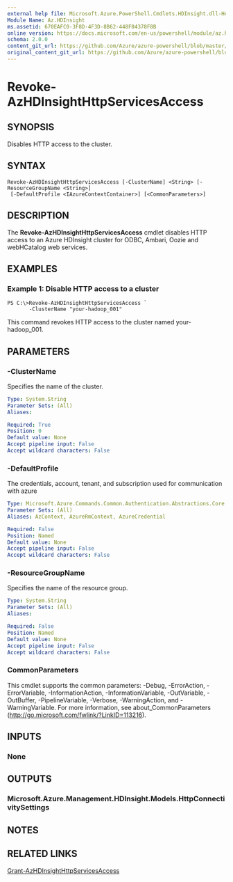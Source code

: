 ```yaml
---
external help file: Microsoft.Azure.PowerShell.Cmdlets.HDInsight.dll-Help.xml
Module Name: Az.HDInsight
ms.assetid: 670EAFC0-3F8D-4F3D-8B62-448F04378F8B
online version: https://docs.microsoft.com/en-us/powershell/module/az.hdinsight/revoke-azhdinsighthttpservicesaccess
schema: 2.0.0
content_git_url: https://github.com/Azure/azure-powershell/blob/master/src/HDInsight/HDInsight/help/Revoke-AzHDInsightHttpServicesAccess.md
original_content_git_url: https://github.com/Azure/azure-powershell/blob/master/src/HDInsight/HDInsight/help/Revoke-AzHDInsightHttpServicesAccess.md
---
```


# Revoke-AzHDInsightHttpServicesAccess

## SYNOPSIS
Disables HTTP access to the cluster.

## SYNTAX

```
Revoke-AzHDInsightHttpServicesAccess [-ClusterName] <String> [-ResourceGroupName <String>]
 [-DefaultProfile <IAzureContextContainer>] [<CommonParameters>]
```

## DESCRIPTION
The **Revoke-AzHDInsightHttpServicesAccess** cmdlet disables HTTP access to an Azure HDInsight cluster for ODBC, Ambari, Oozie and webHCatalog web services.

## EXAMPLES

### Example 1: Disable HTTP access to a cluster
```
PS C:\>Revoke-AzHDInsightHttpServicesAccess `
       -ClusterName "your-hadoop_001"
```

This command revokes HTTP access to the cluster named your-hadoop_001.

## PARAMETERS

### -ClusterName
Specifies the name of the cluster.

```yaml
Type: System.String
Parameter Sets: (All)
Aliases:

Required: True
Position: 0
Default value: None
Accept pipeline input: False
Accept wildcard characters: False
```

### -DefaultProfile
The credentials, account, tenant, and subscription used for communication with azure

```yaml
Type: Microsoft.Azure.Commands.Common.Authentication.Abstractions.Core.IAzureContextContainer
Parameter Sets: (All)
Aliases: AzContext, AzureRmContext, AzureCredential

Required: False
Position: Named
Default value: None
Accept pipeline input: False
Accept wildcard characters: False
```

### -ResourceGroupName
Specifies the name of the resource group.

```yaml
Type: System.String
Parameter Sets: (All)
Aliases:

Required: False
Position: Named
Default value: None
Accept pipeline input: False
Accept wildcard characters: False
```

### CommonParameters
This cmdlet supports the common parameters: -Debug, -ErrorAction, -ErrorVariable, -InformationAction, -InformationVariable, -OutVariable, -OutBuffer, -PipelineVariable, -Verbose, -WarningAction, and -WarningVariable. For more information, see about_CommonParameters (http://go.microsoft.com/fwlink/?LinkID=113216).

## INPUTS

### None

## OUTPUTS

### Microsoft.Azure.Management.HDInsight.Models.HttpConnectivitySettings

## NOTES

## RELATED LINKS

[Grant-AzHDInsightHttpServicesAccess](./Grant-AzHDInsightHttpServicesAccess.md)


